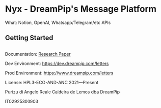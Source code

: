 # Nyx - DreamPip's Message Platform

What: Notion, OpenAI, Whatsapp/Telegram/etc APIs

## Getting Started

```
```

Documentation: [Research Paper](https://angeloreale.notion.site/Lady-Science-100-Days-of-Products-Day-012-DreamLetter-Angelo-Reale-078155e635a747e8b06ba1c67ec28bfe?pvs=4)

Dev Environment: https://dev.dreampip.com/letters

Prod Environment: https://www.dreampip.com/letters

License: HPL3-ECO-AND-ANC 2021—Present

Purizu di Angelo Reale Caldeira de Lemos dba DreamPip

IT02925300903
